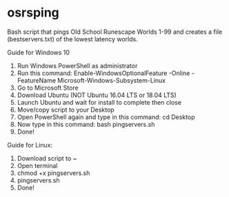 # osrsping
Bash script that pings Old School Runescape Worlds 1-99 and creates a file (bestservers.txt) of the lowest latency worlds.

Guide for Windows 10
1. Run Windows PowerShell as administrator
2. Run this command: Enable-WindowsOptionalFeature -Online -FeatureName Microsoft-Windows-Subsystem-Linux
3. Go to Microsoft Store
4. Download Ubuntu (NOT Ubuntu 16.04 LTS or 18.04 LTS)
5. Launch Ubuntu and wait for install to complete then close
7. Move/copy script to your Desktop
8. Open PowerShell again and type in this command: cd Desktop
9. Now type in this command: bash pingservers.sh
10. Done!

Guide for Linux:
1. Download script to ~
2. Open terminal
2. chmod +x pingservers.sh
3. pingservers.sh
4. Done!
